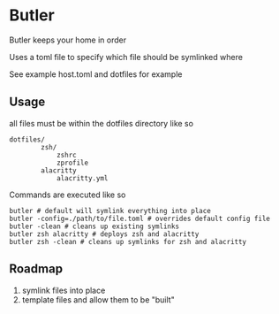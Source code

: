 # Butler

Butler keeps your home in order

Uses a toml file to specify which file should be symlinked where

See example host.toml and dotfiles for example

## Usage
all files must be within the dotfiles directory like so
```
dotfiles/
        zsh/
            zshrc
            zprofile
        alacritty
            alacritty.yml
```
Commands are executed like so
```shell
butler # default will symlink everything into place
butler -config=./path/to/file.toml # overrides default config file
butler -clean # cleans up existing symlinks
butler zsh alacritty # deploys zsh and alacritty
butler zsh -clean # cleans up symlinks for zsh and alacritty
```
## Roadmap
1. symlink files into place
2. template files and allow them to be "built"

